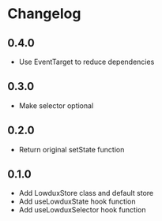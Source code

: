 # Changelog

## 0.4.0

- Use EventTarget to reduce dependencies

## 0.3.0

- Make selector optional

## 0.2.0

- Return original setState function

## 0.1.0

- Add LowduxStore class and default store
- Add useLowduxState hook function
- Add useLowduxSelector hook function
